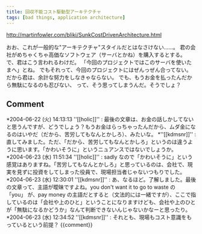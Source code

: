 ```yaml
---
title: 回収不能コスト駆動型アーキテクチャ
tags: [bad things, application architecture]
---
```


http://martinfowler.com/bliki/SunkCostDrivenArchitecture.html

おお、これが一般的な"アーキテクチャ"スタイルだとはなさけない……。
君の会社がめちゃくちゃ高価なソフトウェア（サーバとかね）を購入するとする。
で、君はこう言われるわけだ。
「今回のプロジェクトではこのサーバを使いたまへ」とね。
でもそれって、今回のプロジェクトにはぜんっぜん合ってない。
だから君は、余計な努力をしなきゃならない。
でも、もうお金を払ったんだから無駄になるのも忍びない、
って、そう思ってしまうんだ。そうでしょ？

## Comment
*2004-06-22 (火) 14:13:13 ''[[holic]]'' : 最後の文章は、お金の話しかしてないと思うんですが、どうでしょう？もうお金はらっちゃったんだから、ムダ金になるのはいやだ（だから、苦労してもなんとかしろ）、みたいな。
*''[[kdmsnr]]'' : 直してみました。ただ、「だから、苦労してもなんとかしろ」というのは違うように思います。「かわいそうに」というニュアンスではないでしょうか。
*2004-06-23 (水) 11:51:34 ''[[holic]]'' : sadly なので「かわいそうに」という感覚はありますね。「苦労してもなんとかしろ」と思っているのは、会社で、現実を見ずに投資をしてしまった役員で、現場担当者じゃないつもりでした。
*2004-06-23 (水) 12:30:01 ''[[kdmsnr]]'' : あ、なるほど。了解しました。最後の文章って、主語が曖昧ですよね。you don't want it to go to waste の 「you」 が、pay money の主語だとすると（文法的には一緒ですが）、ここで指しているのは「会社や上のひと」ということになりますけども、会社や上のひとが「無駄になるかどうか」なんて判断できないんじゃないかなーと思ったり。
*2004-06-23 (水) 12:34:52 ''[[kdmsnr]]'' : それとも、現場もコスト意識をもっているという前提？
{{comment}}
